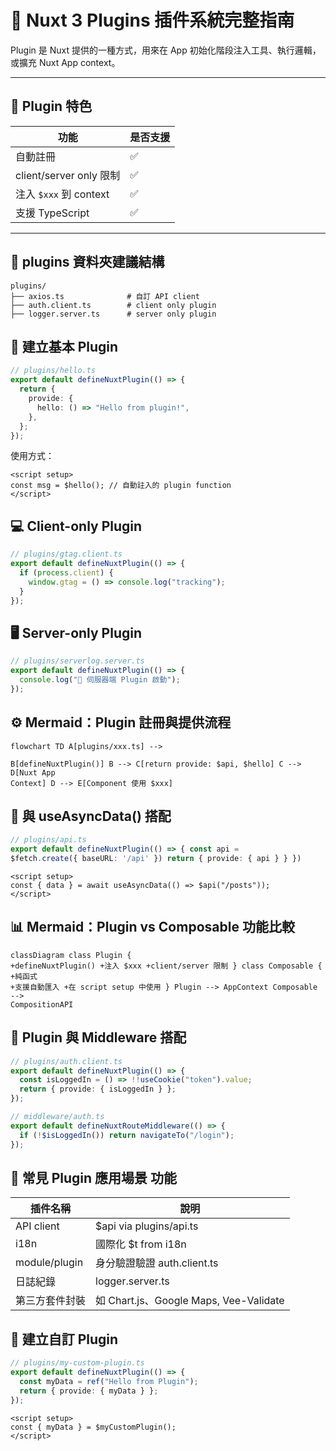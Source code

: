 # 🔌 Nuxt 3 Plugins 插件系統完整指南

Plugin 是 Nuxt 提供的一種方式，用來在 App 初始化階段注入工具、執行邏輯，或擴充 Nuxt App context。

---

## 🧩 Plugin 特色

| 功能                    | 是否支援 |
| ----------------------- | -------- |
| 自動註冊                | ✅       |
| client/server only 限制 | ✅       |
| 注入 `$xxx` 到 context  | ✅       |
| 支援 TypeScript         | ✅       |

---

## 📁 plugins 資料夾建議結構

```plaintext
plugins/
├── axios.ts              # 自訂 API client
├── auth.client.ts        # client only plugin
├── logger.server.ts      # server only plugin

```

## 📝 建立基本 Plugin

```ts
// plugins/hello.ts
export default defineNuxtPlugin(() => {
  return {
    provide: {
      hello: () => "Hello from plugin!",
    },
  };
});
```

使用方式：

```vue
<script setup>
const msg = $hello(); // 自動註入的 plugin function
</script>
```

## 💻 Client-only Plugin

```ts
// plugins/gtag.client.ts
export default defineNuxtPlugin(() => {
  if (process.client) {
    window.gtag = () => console.log("tracking");
  }
});
```

## 🖥 Server-only Plugin

```ts
// plugins/serverlog.server.ts
export default defineNuxtPlugin(() => {
  console.log("🔐 伺服器端 Plugin 啟動");
});
```

## ⚙️ Mermaid：Plugin 註冊與提供流程

```mermaid
flowchart TD A[plugins/xxx.ts] -->

B[defineNuxtPlugin()] B --> C[return provide: $api, $hello] C --> D[Nuxt App
Context] D --> E[Component 使用 $xxx]
```

## 🧠 與 useAsyncData() 搭配

```ts
// plugins/api.ts
export default defineNuxtPlugin(() => { const api =
$fetch.create({ baseURL: '/api' }) return { provide: { api } } })
```

```vue
<script setup>
const { data } = await useAsyncData(() => $api("/posts"));
</script>
```

## 📊 Mermaid：Plugin vs Composable 功能比較

```mermaid
classDiagram class Plugin {
+defineNuxtPlugin() +注入 $xxx +client/server 限制 } class Composable { +純函式
+支援自動匯入 +在 script setup 中使用 } Plugin --> AppContext Composable -->
CompositionAPI
```

## 🔄 Plugin 與 Middleware 搭配

```ts
// plugins/auth.client.ts
export default defineNuxtPlugin(() => {
  const isLoggedIn = () => !!useCookie("token").value;
  return { provide: { isLoggedIn } };
});

// middleware/auth.ts
export default defineNuxtRouteMiddleware(() => {
  if (!$isLoggedIn()) return navigateTo("/login");
});
```

## 🧠 常見 Plugin 應用場景 功能

| 插件名稱       | 說明                                   |
| -------------- | -------------------------------------- |
| API client     | $api via plugins/api.ts                |
| i18n           | 國際化 $t from i18n                    |
| module/plugin  | 身分驗證驗證 auth.client.ts            |
| 日誌紀錄       | logger.server.ts                       |
| 第三方套件封裝 | 如 Chart.js、Google Maps, Vee-Validate |

## 🧠 建立自訂 Plugin

```ts
// plugins/my-custom-plugin.ts
export default defineNuxtPlugin(() => {
  const myData = ref("Hello from Plugin");
  return { provide: { myData } };
});
```

```vue
<script setup>
const { myData } = $myCustomPlugin();
</script>
```
